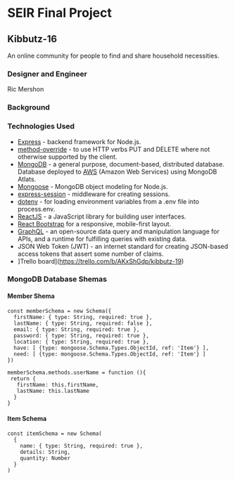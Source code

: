 # SEIR Final Project

## Kibbutz-16
An online community for people to find and share household necessities.

### Designer and Engineer
Ric Mershon

### Background

### Technologies Used

* [Express](https://expressjs.com/) - backend framework for Node.js.
* [method-override](https://www.npmjs.com/package/method-override) - to use HTTP verbs PUT and DELETE where not otherwise supported by the client.
* [MongoDB](https://www.mongodb.com/) - a general purpose, document-based, distributed database. Database deployed to [AWS](https://aws.amazon.com/) (Amazon Web Services) using MongoDB Atlats.
* [Mongoose](https://mongoosejs.com/) - MongoDB object modeling for Node.js.
* [express-session](https://www.npmjs.com/package/express-session) - middleware for creating sessions.
* [dotenv](https://www.npmjs.com/package/dotenv) - for loading environment variables from a .env file into process.env.
* [ReactJS](https://reactjs.org/) - a JavaScript library for building user interfaces.
* [React Bootstrap](https://react-bootstrap.github.io/) for a responsive, mobile-first layout.
* [GraphQL](https://www.graphql.com/) - an open-source data query and manipulation language for APIs, and a runtime for fulfilling queries with existing data.
* JSON Web Token (JWT) - an internet standard for creating JSON-based access tokens that assert some number of claims.
* ]Trello board](https://trello.com/b/AKxShGdp/kibbutz-19)

### MongoDB Database Shemas

#### Member Shema
```
const memberSchema = new Schema({
  firstName: { type: String, required: true },
  lastName: { type: String, required: false },
  email: { type: String, required: true },
  password: { type: String, required: true },
  location: { type: String, required: true },
  have: [ {type: mongoose.Schema.Types.ObjectId, ref: 'Item'} ],
  need: [ {type: mongoose.Schema.Types.ObjectId, ref: 'Item'} ]
})
 
memberSchema.methods.userName = function (){
 return {
   firstName: this.firstName,
   lastName: this.lastName
  }
}
```
#### Item Schema
```
const itemSchema = new Schema(
  {
    name: { type: String, required: true },
    details: String,
    quantity: Number
  }
)
    
